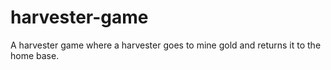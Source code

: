 # harvester-game
A harvester game where a harvester goes to mine gold and returns it to the home base.
